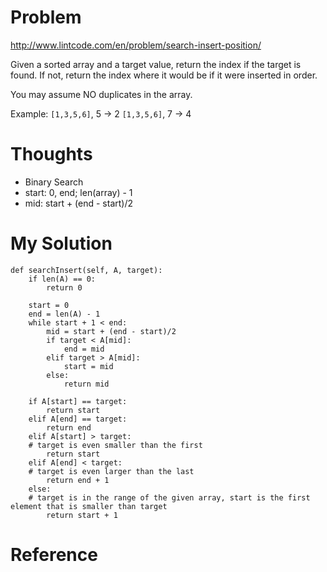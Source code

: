 # Problem

http://www.lintcode.com/en/problem/search-insert-position/

Given a sorted array and a target value, return the index if the target is found. If not, return the index where it would be if it were inserted in order.

You may assume NO duplicates in the array.

Example:
```[1,3,5,6]```, 5 -> 2
```[1,3,5,6]```, 7 -> 4

# Thoughts

- Binary Search
- start: 0, end; len(array) - 1
- mid: start + (end - start)/2

# My Solution

```
def searchInsert(self, A, target):
    if len(A) == 0:
        return 0

    start = 0
    end = len(A) - 1
    while start + 1 < end:
        mid = start + (end - start)/2
        if target < A[mid]:
            end = mid
        elif target > A[mid]:
            start = mid
        else:
            return mid

    if A[start] == target:
        return start
    elif A[end] == target:
        return end
    elif A[start] > target:
    # target is even smaller than the first
        return start
    elif A[end] < target:
    # target is even larger than the last
        return end + 1
    else:
    # target is in the range of the given array, start is the first element that is smaller than target
        return start + 1
```

# Reference